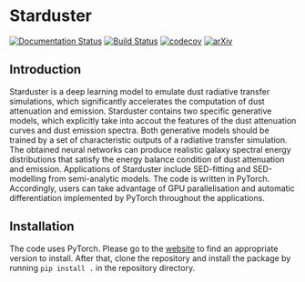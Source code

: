 # Starduster
[![Documentation Status](https://readthedocs.org/projects/starduster/badge/?version=latest)](https://starduster.readthedocs.io/en/latest/?badge=latest) [![Build Status](https://app.travis-ci.com/yqiuu/starduster.svg?branch=main)](https://app.travis-ci.com/yqiuu/starduster) [![codecov](https://codecov.io/gh/yqiuu/starduster/branch/main/graph/badge.svg?token=3EX1U22UYW)](https://codecov.io/gh/yqiuu/starduster) [![arXiv](https://img.shields.io/badge/arXiv-2112.14434-blue)](https://arxiv.org/abs/2112.14434)

## Introduction
Starduster is a deep learning model to emulate dust radiative transfer simulations, which significantly accelerates the computation of dust attenuation and emission. Starduster contains two specific generative models, which explicitly take into accout the features of the dust attenuation curves and dust emission spectra. Both generative models should be trained by a set of characteristic outputs of a radiative transfer simulation. The obtained neural networks can produce realistic galaxy spectral energy distributions that satisfy the energy balance condition of dust attenuation and emission. Applications of Starduster include SED-fitting and SED-modelling from semi-analytic models. The code is written in PyTorch. Accordingly, users can take advantage of GPU parallelisation and automatic differentiation implemented by PyTorch throughout the applications.

## Installation
The code uses PyTorch. Please go to the [website](https://pytorch.org/) to find an appropriate version to install. After that, clone the repository and install the package by running ``pip install .`` in the repository directory.

